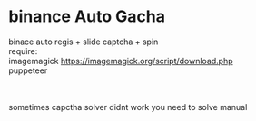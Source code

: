# binance Auto Gacha
binace auto regis + slide captcha + spin <br>
require:<br>
 imagemagick  https://imagemagick.org/script/download.php <br>
puppeteer <br>
<br><br>

sometimes capctha solver didnt work you need to solve manual
